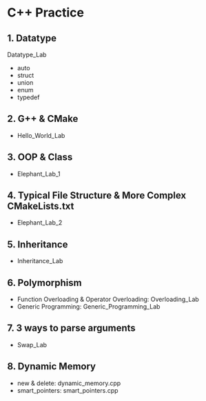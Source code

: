 # C++ Practice

## 1. Datatype

Datatype_Lab

- auto
- struct
- union
- enum
- typedef

## 2. G++ & CMake

- Hello_World_Lab

## 3. OOP & Class

- Elephant_Lab_1

## 4. Typical File Structure & More Complex CMakeLists.txt

- Elephant_Lab_2

## 5. Inheritance

- Inheritance_Lab

## 6. Polymorphism

- Function Overloading & Operator Overloading: Overloading_Lab
- Generic Programming: Generic_Programming_Lab

## 7. 3 ways to parse arguments

- Swap_Lab

## 8. Dynamic Memory

- new & delete: dynamic_memory.cpp
- smart_pointers: smart_pointers.cpp
